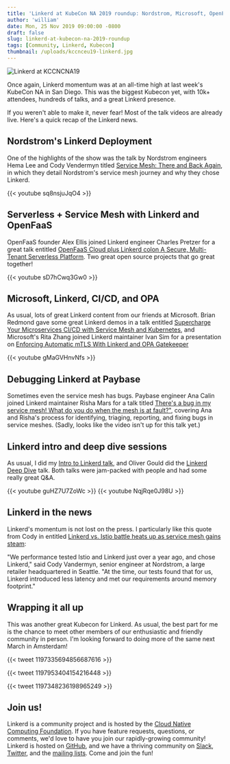 ```yaml
---
title: 'Linkerd at KubeCon NA 2019 roundup: Nordstrom, Microsoft, OpenFaaS, PayBase, and lots of community!'
author: 'william'
date: Mon, 25 Nov 2019 09:00:00 -0800
draft: false
slug: linkerd-at-kubecon-na-2019-roundup
tags: [Community, Linkerd, Kubecon]
thumbnail: /uploads/kccnceu19-linkerd.jpg
---
```


![Linkerd at KCCNCNA19](/uploads/kccncna19-linkerd.jpg)

Once again, Linkerd momentum was at an all-time high at last week's KubeCon NA
in San Diego. This was the biggest Kubecon yet, with 10k+ attendees, hundreds
of talks, and a great Linkerd presence.

If you weren't able to make it, never fear! Most of the talk videos are already
live. Here's a quick recap of the Linkerd news.

## Nordstrom's Linkerd Deployment

One of the highlights of the show was the talk by Nordstrom engineers Hema Lee
and Cody Vendermyn titled [Service Mesh: There and Back
Again](https://www.youtube.com/watch?v=sq8nsjuJqO4), in which they detail
Nordstrom's service mesh journey and why they chose Linkerd.

{{< youtube sq8nsjuJqO4 >}}

## Serverless + Service Mesh with Linkerd and OpenFaaS

OpenFaaS founder Alex Ellis joined Linkerd engineer Charles Pretzer for a great
talk entitled [OpenFaaS Cloud plus Linkerd colon A Secure, Multi-Tenant
Serverless Platform](https://www.youtube.com/watch?v=sD7hCwq3Gw0). Two great
open source projects that go great together!

{{< youtube sD7hCwq3Gw0 >}}

## Microsoft, Linkerd, CI/CD, and OPA

As usual, lots of great Linkerd content from our friends at Microsoft. Brian
Redmond gave some great Linkerd demos in a talk entitled [Supercharge Your
Microservices CI/CD with Service Mesh and
Kubernetes](https://www.youtube.com/watch?v=SMoaem3UBag), and Microsoft's Rita
Zhang joined Linkerd maintainer Ivan Sim for a presentation on [Enforcing
Automatic mTLS With Linkerd and OPA
Gatekeeper](https://www.youtube.com/watch?v=gMaGVHnvNfs)

{{< youtube gMaGVHnvNfs >}}

## Debugging Linkerd at Paybase

Sometimes even the service mesh has bugs. Paybase engineer Ana Calin joined
Linkerd maintainer Risha Mars for a talk titled [There's a bug in my service
mesh! What do you do when the mesh is at
fault?"](https://kccncna19.sched.com/event/UaZB/theres-a-bug-in-my-service-mesh-what-do-you-do-when-the-mesh-is-at-fault-ana-calin-paybase-risha-mars-buoyant),
covering Ana and Risha's process for identifying, triaging, reporting, and
fixing bugs in service meshes. (Sadly, looks like the video isn't up for this
talk yet.)

## Linkerd intro and deep dive sessions

As usual, I did my [Intro to Linkerd
talk](https://www.youtube.com/watch?v=guHZ7U7ZoWc), and Oliver Gould did the
[Linkerd Deep Dive](https://www.youtube.com/watch?v=NqjRqe0J98U) talk. Both
talks were jam-packed with people and had some really great Q&A.

{{< youtube guHZ7U7ZoWc >}}
{{< youtube NqjRqe0J98U >}}

## Linkerd in the news

Linkerd's momentum is not lost on the press. I particularly like this quote
from Cody in entitled [Linkerd vs. Istio battle heats up as service mesh gains
steam](https://searchitoperations.techtarget.com/news/252474376/Linkerd-vs-Istio-battle-heats-up-as-service-mesh-gains-steam):

"We performance tested Istio and Linkerd just over a year ago, and chose
Linkerd," said Cody Vandermyn, senior engineer at Nordstrom, a large retailer
headquartered in Seattle. "At the time, our tests found that for us, Linkerd
introduced less latency and met our requirements around memory footprint."

## Wrapping it all up

This was another great Kubecon for Linkerd. As usual, the best part for me is
the chance to meet other members of our enthusiastic and friendly community in
person. I'm looking forward to doing more of the same next March in Amsterdam!

{{< tweet 1197335694856687616 >}}

{{< tweet 1197953404154216448 >}}

{{< tweet 1197348236198965249 >}}

## Join us!

Linkerd is a community project and is hosted by the [Cloud Native Computing
Foundation](https://cncf.io). If you have feature requests, questions, or
comments, we'd love to have you join our rapidly-growing community! Linkerd is
hosted on [GitHub](https://github.com/linkerd/), and we have a thriving
community on [Slack](https://slack.linkerd.io),
[Twitter](https://twitter.com/linkerd), and the [mailing
lists](https://linkerd.io/2/get-involved/). Come and join the fun!

[vscode]: https://marketplace.visualstudio.com/items?itemName=bhargav.vscode-linkerd
